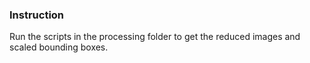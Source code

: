 ### Instruction
Run the scripts in the processing folder to get the reduced images and scaled bounding boxes.

